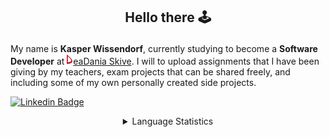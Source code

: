 ## <p align="center">Hello there 🕹️</p>

My name is **Kasper Wissendorf**, currently studying to become a **Software Developer** at [![Icon](/icons/Dania.png)eaDania Skive](https://eadania.com/). I will to upload assignments that I have been giving by my teachers, exam projects that can be shared freely, and including some of my own personally created side projects.

[![Linkedin Badge](https://img.shields.io/badge/-Kasper%20Wissendorf-blue?style=flat-square&logo=Linkedin&logoColor=white&link=https://www.linkedin.com/in/kasper-wissendorf-7279011b6/)](https://www.linkedin.com/in/kasper-wissendorf-7279011b6/)

<details>
<summary align="center">Language Statistics</summary>
<table align="center">
	<tr>
		<th>Language</th>
		<th>Percent</th>
	</tr>
	<tr>
		<td>TypeScript</td>
		<td>34.79%</td>
	</tr>
	<tr>
		<td>HTML</td>
		<td>23.09%</td>
	</tr>
	<tr>
		<td>C#</td>
		<td>16.93%</td>
	</tr>
	<tr>
		<td>JavaScript</td>
		<td>11.01%</td>
	</tr>
	<tr>
		<td>Lua</td>
		<td>7.17%</td>
	</tr>
	<tr>
		<td>CSS</td>
		<td>4.71%</td>
	</tr>
	<tr>
		<td>JSON</td>
		<td>1.93%</td>
	</tr>
	<tr>
		<td>Text</td>
		<td>0.2%</td>
	</tr>
	<tr>
		<td>Perl</td>
		<td>0.17%</td>
	</tr>
</table>
<p align="center"><sub>Last Updated: 02/02/2022 12:04:08</sub></p>
</details>
